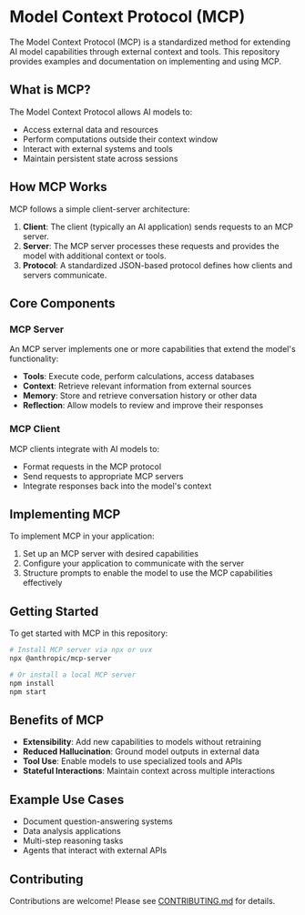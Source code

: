 # Model Context Protocol (MCP)

The Model Context Protocol (MCP) is a standardized method for extending AI model capabilities through external context and tools. This repository provides examples and documentation on implementing and using MCP.

## What is MCP?

The Model Context Protocol allows AI models to:
- Access external data and resources
- Perform computations outside their context window
- Interact with external systems and tools
- Maintain persistent state across sessions

## How MCP Works

MCP follows a simple client-server architecture:

1. **Client**: The client (typically an AI application) sends requests to an MCP server.
2. **Server**: The MCP server processes these requests and provides the model with additional context or tools.
3. **Protocol**: A standardized JSON-based protocol defines how clients and servers communicate.

## Core Components

### MCP Server

An MCP server implements one or more capabilities that extend the model's functionality:

- **Tools**: Execute code, perform calculations, access databases
- **Context**: Retrieve relevant information from external sources
- **Memory**: Store and retrieve conversation history or other data
- **Reflection**: Allow models to review and improve their responses

### MCP Client

MCP clients integrate with AI models to:
- Format requests in the MCP protocol
- Send requests to appropriate MCP servers
- Integrate responses back into the model's context

## Implementing MCP

To implement MCP in your application:

1. Set up an MCP server with desired capabilities
2. Configure your application to communicate with the server
3. Structure prompts to enable the model to use the MCP capabilities effectively

## Getting Started

To get started with MCP in this repository:

```bash
# Install MCP server via npx or uvx
npx @anthropic/mcp-server

# Or install a local MCP server
npm install
npm start
```

## Benefits of MCP

- **Extensibility**: Add new capabilities to models without retraining
- **Reduced Hallucination**: Ground model outputs in external data
- **Tool Use**: Enable models to use specialized tools and APIs
- **Stateful Interactions**: Maintain context across multiple interactions

## Example Use Cases

- Document question-answering systems
- Data analysis applications
- Multi-step reasoning tasks
- Agents that interact with external APIs

## Contributing

Contributions are welcome! Please see [CONTRIBUTING.md](CONTRIBUTING.md) for details.
